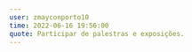 ```yaml
---
user: zmayconporto10
time: 2022-06-16 19:56:00
quote: Participar de palestras e exposições.
---
```

